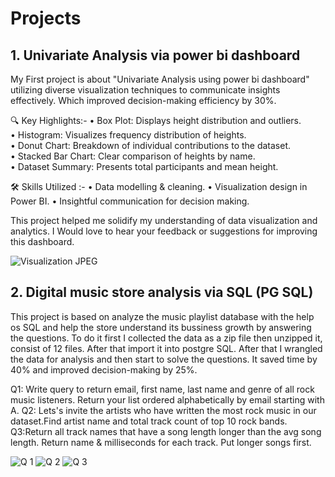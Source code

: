 # Projects
## 1. Univariate Analysis via power bi dashboard

My First project is about "Univariate Analysis using power bi dashboard" utilizing diverse visualization techniques to communicate insights effectively. Which improved decision-making efficiency by 30%.

 🔍 Key Highlights:- 
• Box Plot: Displays height distribution and outliers.  
• Histogram: Visualizes frequency distribution of heights.  
• Donut Chart: Breakdown of individual contributions to the dataset.  
• Stacked Bar Chart: Clear comparison of heights by name.  
• Dataset Summary: Presents total participants and mean height.  

 🛠 Skills Utilized :- 
• Data modelling & cleaning.
• Visualization design in Power BI.
• Insightful communication for decision making.

This project helped me solidify my understanding of data visualization and analytics. I Would love to hear your feedback or suggestions for improving this dashboard.

![Visualization  JPEG](https://github.com/user-attachments/assets/8431bace-c84c-48b9-aaee-06639d1a9a47)



## 2. Digital music store analysis via SQL (PG SQL)

This project is based on analyze the music playlist database with the help os SQL and help the store understand its bussiness growth by answering the questions.
To do it first I collected the data as a zip file then unzipped it, consist of 12 files. After that import it into postgre SQL. After that I wrangled the data for analysis and then start to solve the questions. It saved time by 40% and improved decision-making by 25%.

Q1: Write query to return email, first name, last name and genre of all rock music listeners. Return your list ordered alphabetically by email starting with A.
Q2: Lets's invite the artists who have written the most rock music in our dataset.Find artist name and total track count of top 10 rock bands.
Q3:Return all track names that have a song length longer than the avg song length. Return name & milliseconds for each track. Put longer songs first.

![Q 1](https://github.com/user-attachments/assets/3ad6037e-dd44-44e1-b2a7-cce3e40b92aa)
![Q 2](https://github.com/user-attachments/assets/585aea7a-d491-4af5-8d3b-f84501de5410)
![Q 3](https://github.com/user-attachments/assets/30a42044-9297-43dc-86d8-bce002be7074)
